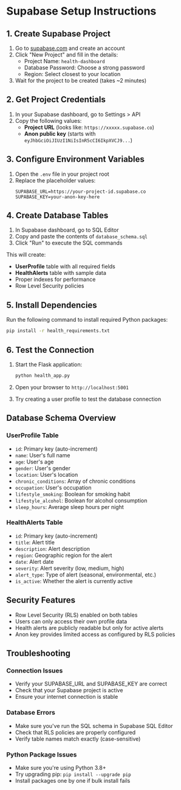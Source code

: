 # Supabase Setup Instructions

## 1. Create Supabase Project

1. Go to [supabase.com](https://supabase.com) and create an account
2. Click "New Project" and fill in the details:
   - Project Name: `health-dashboard`
   - Database Password: Choose a strong password
   - Region: Select closest to your location
3. Wait for the project to be created (takes ~2 minutes)

## 2. Get Project Credentials

1. In your Supabase dashboard, go to Settings > API
2. Copy the following values:
   - **Project URL** (looks like: `https://xxxxx.supabase.co`)
   - **Anon public key** (starts with `eyJhbGciOiJIUzI1NiIsInR5cCI6IkpXVCJ9...`)

## 3. Configure Environment Variables

1. Open the `.env` file in your project root
2. Replace the placeholder values:
   ```env
   SUPABASE_URL=https://your-project-id.supabase.co
   SUPABASE_KEY=your-anon-key-here
   ```

## 4. Create Database Tables

1. In Supabase dashboard, go to SQL Editor
2. Copy and paste the contents of `database_schema.sql`
3. Click "Run" to execute the SQL commands

This will create:
- **UserProfile** table with all required fields
- **HealthAlerts** table with sample data
- Proper indexes for performance
- Row Level Security policies

## 5. Install Dependencies

Run the following command to install required Python packages:

```bash
pip install -r health_requirements.txt
```

## 6. Test the Connection

1. Start the Flask application:
   ```bash
   python health_app.py
   ```

2. Open your browser to `http://localhost:5001`
3. Try creating a user profile to test the database connection

## Database Schema Overview

### UserProfile Table
- `id`: Primary key (auto-increment)
- `name`: User's full name
- `age`: User's age
- `gender`: User's gender
- `location`: User's location
- `chronic_conditions`: Array of chronic conditions
- `occupation`: User's occupation
- `lifestyle_smoking`: Boolean for smoking habit
- `lifestyle_alcohol`: Boolean for alcohol consumption
- `sleep_hours`: Average sleep hours per night

### HealthAlerts Table
- `id`: Primary key (auto-increment)
- `title`: Alert title
- `description`: Alert description
- `region`: Geographic region for the alert
- `date`: Alert date
- `severity`: Alert severity (low, medium, high)
- `alert_type`: Type of alert (seasonal, environmental, etc.)
- `is_active`: Whether the alert is currently active

## Security Features

- Row Level Security (RLS) enabled on both tables
- Users can only access their own profile data
- Health alerts are publicly readable but only for active alerts
- Anon key provides limited access as configured by RLS policies

## Troubleshooting

### Connection Issues
- Verify your SUPABASE_URL and SUPABASE_KEY are correct
- Check that your Supabase project is active
- Ensure your internet connection is stable

### Database Errors
- Make sure you've run the SQL schema in Supabase SQL Editor
- Check that RLS policies are properly configured
- Verify table names match exactly (case-sensitive)

### Python Package Issues
- Make sure you're using Python 3.8+
- Try upgrading pip: `pip install --upgrade pip`
- Install packages one by one if bulk install fails
